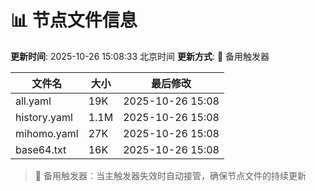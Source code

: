 # 📊 节点文件信息

**更新时间**: 2025-10-26 15:08:33 北京时间
**更新方式**: 🔄 备用触发器

| 文件名 | 大小 | 最后修改 |
|--------|------|----------|
| all.yaml | 19K | 2025-10-26 15:08 |
| history.yaml | 1.1M | 2025-10-26 15:08 |
| mihomo.yaml | 27K | 2025-10-26 15:08 |
| base64.txt | 16K | 2025-10-26 15:08 |

> 🔄 备用触发器：当主触发器失效时自动接管，确保节点文件的持续更新
